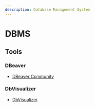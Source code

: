 ```yaml
---
description: Database Management System
---
```


# DBMS




## Tools


### DBeaver

* [DBeaver Community](https://dbeaver.io/)



### DbVisualizer

* [DbVisualizer](https://www.dbvis.com/)

